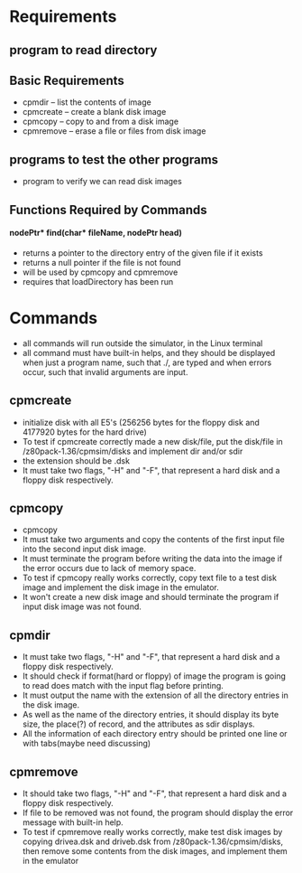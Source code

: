 # Requirements

## program to read directory

## Basic Requirements
* cpmdir – list the contents of image
* cpmcreate – create a blank disk image
* cpmcopy – copy to and from a disk image
* cpmremove – erase a file or files from disk image

## programs to test the other programs
* program to verify we can read disk images

## Functions Required by Commands
#### nodePtr* find(char* fileName, nodePtr head)
* returns a pointer to the directory entry of the given file if it exists
* returns a null pointer if the file is not found
* will be used by cpmcopy and cpmremove
* requires that loadDirectory has been run

# Commands
* all commands will run outside the simulator, in the Linux terminal
* all command must have built-in helps, and they should be displayed when just a program name, such that ./<name>, are typed and when errors occur, such that invalid arguments are input.


## cpmcreate
* initialize disk with all E5's (256256 bytes for the floppy disk and 4177920
bytes for the hard drive)
* To test if cpmcreate correctly made a new disk/file, put the disk/file in /z80pack-1.36/cpmsim/disks and implement dir and/or sdir
* the extension should be .dsk
* It must take two flags, "-H" and "-F", that represent a hard disk and a floppy disk respectively.


## cpmcopy
* cpmcopy <filename> <nameOfDisk>
* It must take two arguments and copy the contents of the first input file into the second input disk image.
* It must terminate the program before writing the data into the image if the error occurs due to lack of memory space.
* To test if cpmcopy really works correctly, copy text file to a test disk image and implement the disk image in the emulator.
* It won't create a new disk image and should terminate the program if input disk image was not found.

## cpmdir
* It must take two flags, "-H" and "-F", that represent a hard disk and a floppy disk respectively.
* It should check if format(hard or floppy) of image the program is going to read does match with the input flag before printing.
* It must output the name with the extension of all the directory entries in the disk image.
* As well as the name of the directory entries,
it should display its byte size, the place(?) of record, and the attributes as sdir displays.
* All the information of each directory entry should be printed one line or with tabs(maybe need discussing)

## cpmremove
* It should take two flags, "-H" and "-F", that represent a hard disk and a floppy disk respectively.
* If file to be removed was not found, the program should display the error message with built-in help.
* To test if cpmremove really works correctly, make test disk images by copying drivea.dsk and driveb.dsk from /z80pack-1.36/cpmsim/disks, then remove some contents from the disk images, and  implement them in the emulator
